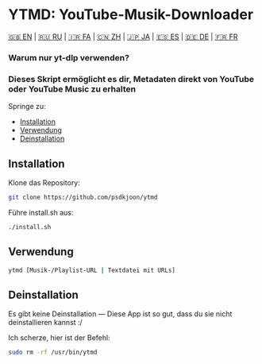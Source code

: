 # YTMD: YouTube-Musik-Downloader

[🇬🇧 EN](README.md) | [🇷🇺 RU](README.ru.md) | [🇮🇷 FA](README.fa.md) | [🇨🇳 ZH](README.zh.md) | [🇯🇵 JA](README.jp.md) | [🇪🇸 ES](README.es.md) | [🇩🇪 DE](README.de.md) | [🇫🇷 FR](README.fr.md)

### Warum nur yt-dlp verwenden?
### Dieses Skript ermöglicht es dir, Metadaten direkt von YouTube oder YouTube Music zu erhalten

Springe zu:

- [Installation](#Installation)
- [Verwendung](#Verwendung)
- [Deinstallation](#Deinstallation)

## Installation

Klone das Repository:
```bash
git clone https://github.com/psdkjoon/ytmd
```
Führe install.sh aus:
```bash
./install.sh
```
## Verwendung
```bash
ytmd [Musik-/Playlist-URL | Textdatei mit URLs]
```
## Deinstallation

Es gibt keine Deinstallation — Diese App ist so gut, dass du sie nicht deinstallieren kannst :/

Ich scherze, hier ist der Befehl:
```bash
sudo rm -rf /usr/bin/ytmd
```
